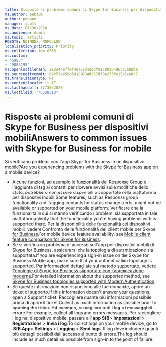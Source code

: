```yaml
---
title: Risposte ai problemi comuni di Skype for Business per dispositivi mobili
ms.author: pebaum
author: pebaum
manager: scotv
ms.date: 07/30/2020
ms.audience: Admin
ms.topic: article
ROBOTS: NOINDEX, NOFOLLOW
localization_priority: Priority
ms.collection: Adm_O365
ms.custom:
- "5985"
- "9003195"
ms.openlocfilehash: 2e3a44bffef4da79d42bbf91c80134d6cc5a8dba
ms.sourcegitcommit: b9c57ee50d59189784dc57d70a235fe15a9ee6c7
ms.translationtype: HT
ms.contentlocale: it-IT
ms.lasthandoff: 07/30/2020
ms.locfileid: "46528313"
---
```

# <a name="answers-to-common-issues-with-skype-for-business-for-mobile"></a><span data-ttu-id="a10e6-102">Risposte ai problemi comuni di Skype for Business per dispositivi mobili</span><span class="sxs-lookup"><span data-stu-id="a10e6-102">Answers to common issues with Skype for Business for mobile</span></span>

<span data-ttu-id="a10e6-103">Si verificano problemi con l'app Skype for Business in un dispositivo mobile?</span><span class="sxs-lookup"><span data-stu-id="a10e6-103">Are you experiencing problems with the Skype for Business app on a mobile device?</span></span>

- <span data-ttu-id="a10e6-104">Alcune funzioni, ad esempio le funzionalità del Response Group e l'aggiunta di tag ai contatti per ricevere avvisi sulle modifiche dello stato, potrebbero non essere disponibili o supportate nella piattaforma per dispositivi mobili.</span><span class="sxs-lookup"><span data-stu-id="a10e6-104">Some features, such as Response group functionality and Tagging contacts for status change alerts, might not be available or supported on your mobile platform.</span></span> <span data-ttu-id="a10e6-105">Verificare che la funzionalità in cui si stanno verificando i problemi sia supportata in tale piattaforma.</span><span class="sxs-lookup"><span data-stu-id="a10e6-105">Verify that the functionality you're having problems with is supported there.</span></span> <span data-ttu-id="a10e6-106">Per la disponibilità delle funzionalità dei dispositivi mobili, vedere [Confronto delle funzionalità dei client mobile per Skype for Business](https://technet.microsoft.com/library/Dn951412.aspx).</span><span class="sxs-lookup"><span data-stu-id="a10e6-106">For mobile device feature availability, see [Mobile client feature comparison for Skype for Business](https://technet.microsoft.com/library/Dn951412.aspx).</span></span>
- <span data-ttu-id="a10e6-107">Se si verifica un problema di accesso sull'app per dispositivi mobili di Skype for Business, assicurarsi che la topologia di autenticazione sia supportata.</span><span class="sxs-lookup"><span data-stu-id="a10e6-107">If you are experiencing a sign-in issue on the Skype for Business Mobile app, make sure that your authentication topology is supported.</span></span> <span data-ttu-id="a10e6-108">Per informazioni dettagliate sul metodo supportato, vedere [Topologie di Skype for Business supportate con l'autenticazione moderna](https://docs.microsoft.com/skypeforbusiness/plan-your-deployment/modern-authentication/topologies-supported).</span><span class="sxs-lookup"><span data-stu-id="a10e6-108">For detailed information about the supported method, see [Skype for Business topologies supported with Modern Authentication](https://docs.microsoft.com/skypeforbusiness/plan-your-deployment/modern-authentication/topologies-supported).</span></span>  
- <span data-ttu-id="a10e6-109">Se queste informazioni non rispondono alle tue domande, aprire un ticket di supporto.</span><span class="sxs-lookup"><span data-stu-id="a10e6-109">If this information doesn't answer your questions, open a Support ticket.</span></span> <span data-ttu-id="a10e6-110">Raccogliere quante più informazioni possibile prima di aprire il ticket.</span><span class="sxs-lookup"><span data-stu-id="a10e6-110">Collect as much information as possible prior to opening the ticket.</span></span> <span data-ttu-id="a10e6-111">Ad esempio, raccogliere tutti i log e i messaggi di errore.</span><span class="sxs-lookup"><span data-stu-id="a10e6-111">For example, collect all logs and errors messages.</span></span> <span data-ttu-id="a10e6-112">Per raccogliere i log nel dispositivo mobile, passare all' **app SfB**>  **Impostazioni** >  **Registrazione** >  **Invia i log**.</span><span class="sxs-lookup"><span data-stu-id="a10e6-112">To collect logs on your mobile device, go to  **SfB App**>  **Settings** >  **Logging** >  **Send logs**.</span></span> <span data-ttu-id="a10e6-113">Il log deve includere quanti più dettagli possibili dall'accesso al punto di errore.</span><span class="sxs-lookup"><span data-stu-id="a10e6-113">The log should include as much detail as possible from sign-in to the point of failure.</span></span>
